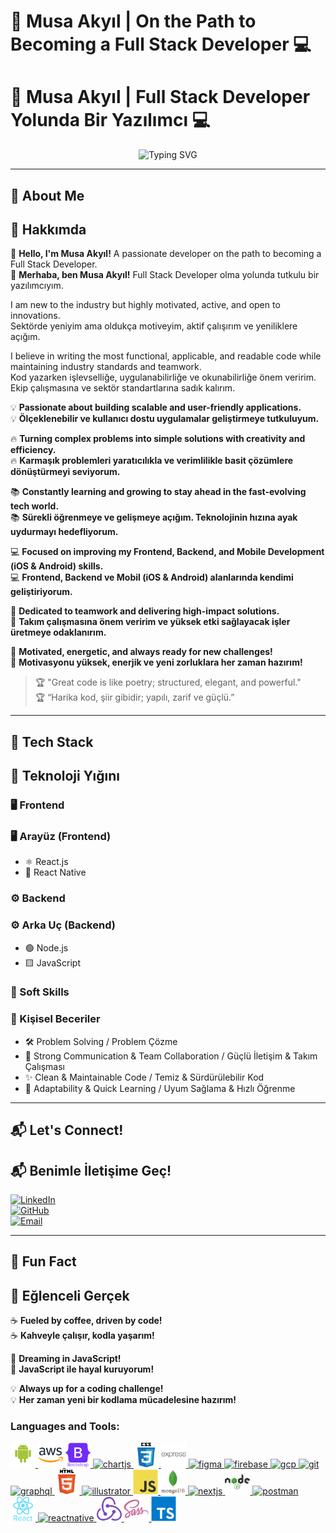 # 🚀 Musa Akyıl | On the Path to Becoming a Full Stack Developer 💻  
# 🚀 Musa Akyıl | Full Stack Developer Yolunda Bir Yazılımcı 💻  

<p align="center">
  <img src="https://readme-typing-svg.herokuapp.com?font=Fira+Code&duration=2000&pause=1000&color=36BCF7&center=true&vCenter=true&width=500&lines=Frontend+%7C+Backend+%7C+Mobile+Developer;React+%7C+React+Native+%7C+Node.js;Code+%7C+Creativity+%7C+Innovation" alt="Typing SVG" />
</p>

---

## 🌟 About Me  
## 🌟 Hakkımda  

👋 **Hello, I'm Musa Akyıl!** A passionate developer on the path to becoming a Full Stack Developer.  
👋 **Merhaba, ben Musa Akyıl!** Full Stack Developer olma yolunda tutkulu bir yazılımcıyım.

I am new to the industry but highly motivated, active, and open to innovations.  
Sektörde yeniyim ama oldukça motiveyim, aktif çalışırım ve yeniliklere açığım.

I believe in writing the most functional, applicable, and readable code while maintaining industry standards and teamwork.  
Kod yazarken işlevselliğe, uygulanabilirliğe ve okunabilirliğe önem veririm. Ekip çalışmasına ve sektör standartlarına sadık kalırım.

💡 **Passionate about building scalable and user-friendly applications.**  
💡 **Ölçeklenebilir ve kullanıcı dostu uygulamalar geliştirmeye tutkuluyum.**

🔥 **Turning complex problems into simple solutions with creativity and efficiency.**  
🔥 **Karmaşık problemleri yaratıcılıkla ve verimlilikle basit çözümlere dönüştürmeyi seviyorum.**

📚 **Constantly learning and growing to stay ahead in the fast-evolving tech world.**  
📚 **Sürekli öğrenmeye ve gelişmeye açığım. Teknolojinin hızına ayak uydurmayı hedefliyorum.**

💻 **Focused on improving my Frontend, Backend, and Mobile Development (iOS & Android) skills.**  
💻 **Frontend, Backend ve Mobil (iOS & Android) alanlarında kendimi geliştiriyorum.**

🎯 **Dedicated to teamwork and delivering high-impact solutions.**  
🎯 **Takım çalışmasına önem veririm ve yüksek etki sağlayacak işler üretmeye odaklanırım.**

🚀 **Motivated, energetic, and always ready for new challenges!**  
🚀 **Motivasyonu yüksek, enerjik ve yeni zorluklara her zaman hazırım!**

> 🏆 "Great code is like poetry; structured, elegant, and powerful."  
> 🏆 “Harika kod, şiir gibidir; yapılı, zarif ve güçlü.”

---

## 🚀 Tech Stack  
## 🚀 Teknoloji Yığını  

### 🖥️ Frontend  
### 🖥️ Arayüz (Frontend)  
- ⚛️ React.js  
- 📱 React Native  

### ⚙️ Backend  
### ⚙️ Arka Uç (Backend)  
- 🟢 Node.js  
- 🟨 JavaScript  

### 🎨 Soft Skills  
### 🎨 Kişisel Beceriler  
- 🛠 Problem Solving / Problem Çözme  
- 🎯 Strong Communication & Team Collaboration / Güçlü İletişim & Takım Çalışması  
- ✨ Clean & Maintainable Code / Temiz & Sürdürülebilir Kod  
- 📌 Adaptability & Quick Learning / Uyum Sağlama & Hızlı Öğrenme  

---

## 📬 Let's Connect!  
## 📬 Benimle İletişime Geç!  

[![LinkedIn](https://img.shields.io/badge/-LinkedIn-0A66C2?style=flat&logo=linkedin&logoColor=white)](https://www.linkedin.com/in/musa-akyil/)  
[![GitHub](https://img.shields.io/badge/-GitHub-181717?style=flat&logo=github&logoColor=white)](https://github.com/musaakyil1)  
[![Email](https://img.shields.io/badge/-Email-EA4335?style=flat&logo=gmail&logoColor=white)](mailto:musaakyil@gmail.com)  

---

## 📌 Fun Fact  
## 📌 Eğlenceli Gerçek  

☕ **Fueled by coffee, driven by code!**  
☕ **Kahveyle çalışır, kodla yaşarım!**

🚀 **Dreaming in JavaScript!**  
🚀 **JavaScript ile hayal kuruyorum!**

💡 **Always up for a coding challenge!**  
💡 **Her zaman yeni bir kodlama mücadelesine hazırım!**



<h3 align="left">Languages and Tools:</h3>
<p align="left"> <a href="https://developer.android.com" target="_blank" rel="noreferrer"> <img src="https://raw.githubusercontent.com/devicons/devicon/master/icons/android/android-original-wordmark.svg" alt="android" width="40" height="40"/> </a> <a href="https://aws.amazon.com" target="_blank" rel="noreferrer"> <img src="https://raw.githubusercontent.com/devicons/devicon/master/icons/amazonwebservices/amazonwebservices-original-wordmark.svg" alt="aws" width="40" height="40"/> </a> <a href="https://getbootstrap.com" target="_blank" rel="noreferrer"> <img src="https://raw.githubusercontent.com/devicons/devicon/master/icons/bootstrap/bootstrap-plain-wordmark.svg" alt="bootstrap" width="40" height="40"/> </a> <a href="https://www.chartjs.org" target="_blank" rel="noreferrer"> <img src="https://www.chartjs.org/media/logo-title.svg" alt="chartjs" width="40" height="40"/> </a> <a href="https://www.w3schools.com/css/" target="_blank" rel="noreferrer"> <img src="https://raw.githubusercontent.com/devicons/devicon/master/icons/css3/css3-original-wordmark.svg" alt="css3" width="40" height="40"/> </a> <a href="https://expressjs.com" target="_blank" rel="noreferrer"> <img src="https://raw.githubusercontent.com/devicons/devicon/master/icons/express/express-original-wordmark.svg" alt="express" width="40" height="40"/> </a> <a href="https://www.figma.com/" target="_blank" rel="noreferrer"> <img src="https://www.vectorlogo.zone/logos/figma/figma-icon.svg" alt="figma" width="40" height="40"/> </a> <a href="https://firebase.google.com/" target="_blank" rel="noreferrer"> <img src="https://www.vectorlogo.zone/logos/firebase/firebase-icon.svg" alt="firebase" width="40" height="40"/> </a> <a href="https://cloud.google.com" target="_blank" rel="noreferrer"> <img src="https://www.vectorlogo.zone/logos/google_cloud/google_cloud-icon.svg" alt="gcp" width="40" height="40"/> </a> <a href="https://git-scm.com/" target="_blank" rel="noreferrer"> <img src="https://www.vectorlogo.zone/logos/git-scm/git-scm-icon.svg" alt="git" width="40" height="40"/> </a> <a href="https://graphql.org" target="_blank" rel="noreferrer"> <img src="https://www.vectorlogo.zone/logos/graphql/graphql-icon.svg" alt="graphql" width="40" height="40"/> </a> <a href="https://www.w3.org/html/" target="_blank" rel="noreferrer"> <img src="https://raw.githubusercontent.com/devicons/devicon/master/icons/html5/html5-original-wordmark.svg" alt="html5" width="40" height="40"/> </a> <a href="https://www.adobe.com/in/products/illustrator.html" target="_blank" rel="noreferrer"> <img src="https://www.vectorlogo.zone/logos/adobe_illustrator/adobe_illustrator-icon.svg" alt="illustrator" width="40" height="40"/> </a> <a href="https://developer.mozilla.org/en-US/docs/Web/JavaScript" target="_blank" rel="noreferrer"> <img src="https://raw.githubusercontent.com/devicons/devicon/master/icons/javascript/javascript-original.svg" alt="javascript" width="40" height="40"/> </a> <a href="https://www.mongodb.com/" target="_blank" rel="noreferrer"> <img src="https://raw.githubusercontent.com/devicons/devicon/master/icons/mongodb/mongodb-original-wordmark.svg" alt="mongodb" width="40" height="40"/> </a> <a href="https://nextjs.org/" target="_blank" rel="noreferrer"> <img src="https://cdn.worldvectorlogo.com/logos/nextjs-2.svg" alt="nextjs" width="40" height="40"/> </a> <a href="https://nodejs.org" target="_blank" rel="noreferrer"> <img src="https://raw.githubusercontent.com/devicons/devicon/master/icons/nodejs/nodejs-original-wordmark.svg" alt="nodejs" width="40" height="40"/> </a> <a href="https://postman.com" target="_blank" rel="noreferrer"> <img src="https://www.vectorlogo.zone/logos/getpostman/getpostman-icon.svg" alt="postman" width="40" height="40"/> </a> <a href="https://reactjs.org/" target="_blank" rel="noreferrer"> <img src="https://raw.githubusercontent.com/devicons/devicon/master/icons/react/react-original-wordmark.svg" alt="react" width="40" height="40"/> </a> <a href="https://reactnative.dev/" target="_blank" rel="noreferrer"> <img src="https://reactnative.dev/img/header_logo.svg" alt="reactnative" width="40" height="40"/> </a> <a href="https://redux.js.org" target="_blank" rel="noreferrer"> <img src="https://raw.githubusercontent.com/devicons/devicon/master/icons/redux/redux-original.svg" alt="redux" width="40" height="40"/> </a> <a href="https://sass-lang.com" target="_blank" rel="noreferrer"> <img src="https://raw.githubusercontent.com/devicons/devicon/master/icons/sass/sass-original.svg" alt="sass" width="40" height="40"/> </a> <a href="https://www.typescriptlang.org/" target="_blank" rel="noreferrer"> <img src="https://raw.githubusercontent.com/devicons/devicon/master/icons/typescript/typescript-original.svg" alt="typescript" width="40" height="40"/> </a> </p>
